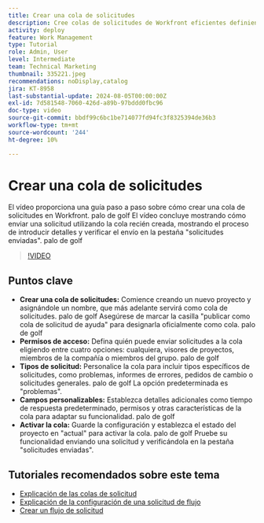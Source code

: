 ```yaml
---
title: Crear una cola de solicitudes
description: Cree colas de solicitudes de Workfront eficientes definiendo permisos de acceso, personalizando tipos y campos de solicitud, activando la cola y probando su funcionalidad para una administración perfecta del envío de proyectos.
activity: deploy
feature: Work Management
type: Tutorial
role: Admin, User
level: Intermediate
team: Technical Marketing
thumbnail: 335221.jpeg
recommendations: noDisplay,catalog
jira: KT-8958
last-substantial-update: 2024-08-05T00:00:00Z
exl-id: 7d581548-7060-426d-a89b-97bddd0fbc96
doc-type: video
source-git-commit: bbdf99c6bc1be714077fd94fc3f8325394de36b3
workflow-type: tm+mt
source-wordcount: '244'
ht-degree: 10%

---
```


# Crear una cola de solicitudes

El vídeo proporciona una guía paso a paso sobre cómo crear una cola de solicitudes en Workfront. palo de golf El vídeo concluye mostrando cómo enviar una solicitud utilizando la cola recién creada, mostrando el proceso de introducir detalles y verificar el envío en la pestaña &quot;solicitudes enviadas&quot;. palo de golf

>[!VIDEO](https://video.tv.adobe.com/v/335221/?quality=12&learn=on&enablevpops=1)

## Puntos clave

* **Crear una cola de solicitudes:** Comience creando un nuevo proyecto y asignándole un nombre, que más adelante servirá como cola de solicitudes. palo de golf Asegúrese de marcar la casilla &quot;publicar como cola de solicitud de ayuda&quot; para designarla oficialmente como cola. palo de golf
* **Permisos de acceso:** Defina quién puede enviar solicitudes a la cola eligiendo entre cuatro opciones: cualquiera, visores de proyectos, miembros de la compañía o miembros del grupo. palo de golf
* **Tipos de solicitud:** Personalice la cola para incluir tipos específicos de solicitudes, como problemas, informes de errores, pedidos de cambio o solicitudes generales. palo de golf La opción predeterminada es &quot;problemas&quot;.
* **Campos personalizables:** Establezca detalles adicionales como tiempo de respuesta predeterminado, permisos y otras características de la cola para adaptar su funcionalidad. palo de golf
* **Activar la cola:** Guarde la configuración y establezca el estado del proyecto en &quot;actual&quot; para activar la cola. palo de golf Pruebe su funcionalidad enviando una solicitud y verificándola en la pestaña &quot;solicitudes enviadas&quot;.

## Tutoriales recomendados sobre este tema

* [Explicación de las colas de solicitud](/help/manage-work/request-queues/understand-request-queues.md)
* [Explicación de la configuración de una solicitud de flujo](/help/manage-work/request-queues/understand-settings-for-a-flow-request.md)
* [Crear un flujo de solicitud](/help/manage-work/request-queues/create-a-request-flow.md)

